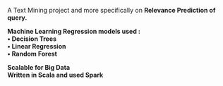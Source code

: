 A Text Mining project and more specifically on <b>Relevance Prediction<b /> of query. <br />

Machine Learning Regression models used : <br />
•  <b> Decision Trees<b /> <br />
• <b>  Linear Regression<b /> <br />
•  <b> Random Forest <b /> <br />

<b >Scalable<b /> for Big Data<br />
Written in Scala and used Spark
